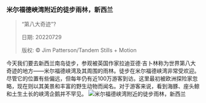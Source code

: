 ### 米尔福德峡湾附近的徒步雨林，新西兰
> “第八大奇迹”?> > 日期: 20220729> > 版权: © Jim Patterson/Tandem Stills + Motion
   
 今天我们要去新西兰南岛徒步，参观被英国作家拉迪亚德·吉卜林称为世界第八大奇迹的地方——米尔福德峡湾及其周围的雨林。徒步在米尔福德峡湾非常受欢迎。尽管它的位置有些偏远，但每年仍有近100万游客到访。这里最初被欧洲探险家忽略，现在则以其美景和丰富的野生动物而闻名。对于游客来说，看到海豚、座头鲸和土生土长的峡湾企鹅并不罕见。
![米尔福德峡湾附近的徒步雨林，新西兰](https://s.cn.bing.net/th?id=OHR.FiordlandRainforest_ZH-CN4528847139_1920x1080.jpg&rf=LaDigue_1920x1080.jpg)